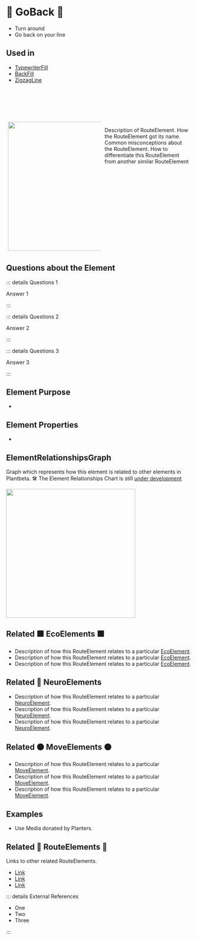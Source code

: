 # 🔺 <route>GoBack </route>🔺

- Turn around
- Go back on your line

## Used in 

- [TypewriterFill]()
- [BackFill]()
- [ZigzagLine]()



<div style="display: flex; width: %100; margin-top: 100px;">
    <div style="margin: 5px; width: 50%">
        <img height="350" width="350" src="/Route/RouteImage.png"/>
    </div>
    <div style="margin: 5px; width: 50%">
        <p >Description of RouteElement. How the RouteElement got its name. Common misconceptions about the RouteElement. How to differentiate this RouteElement from another similar RouteElement</p>
    </div>
</div>

## Questions about the Element

::: details Questions 1

Answer 1

:::

::: details Questions 2

Answer 2

:::

::: details Questions 3

Answer 3

:::

## Element Purpose

- 

## Element Properties

- 

## ElementRelationshipsGraph

Graph which represents how this element is related to other elements in Plantbeta.
🛠 The Element Relationships Chart is still [under development](/development/ElementRelationshipDiagram)

<img height="350" width="350" src="/DirectedGraph_UndirectedGraph.png"/>

## Related 🟩<eco> EcoElements </eco>🟩
- Description of how this RouteElement relates to a particular [EcoElement](/reference/Eco/EcoOverview).
- Description of how this RouteElement relates to a particular [EcoElement](/reference/Eco/EcoOverview).
- Description of how this RouteElement relates to a particular [EcoElement](/reference/Eco/EcoOverview).
## Related 💜 <neuro>NeuroElements</neuro>
- Description of how this RouteElement relates to a particular [<neuro>NeuroElement</neuro>](/reference/Neuro/NeuroOverview).
- Description of how this RouteElement relates to a particular [<neuro>NeuroElement</neuro>](/reference/Neuro/NeuroOverview).
- Description of how this RouteElement relates to a particular [<neuro>NeuroElement</neuro>](/reference/Neuro/NeuroOverview).

## Related 🟠<move> MoveElements </move>🟠
- Description of how this RouteElement relates to a particular [<move>MoveElement</move>](/reference/Move/MoveOverview).
- Description of how this RouteElement relates to a particular [<move>MoveElement</move>](/reference/Move/MoveOverview).
- Description of how this RouteElement relates to a particular [<move>MoveElement</move>](/reference/Move/MoveOverview).

## Examples

- Use Media donated by Planters. 

## Related 🔺 <route>RouteElements </route>🔺

Links to other related RouteElements. 

- [Link]()
- [Link]()
- [Link]()

::: details External References

- One
- Two
- Three

:::



